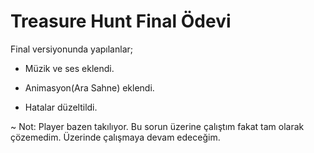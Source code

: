 # Treasure Hunt Final Ödevi
 
Final versiyonunda yapılanlar;

- Müzik ve ses eklendi.

- Animasyon(Ara Sahne) eklendi.

- Hatalar düzeltildi.

~ Not: Player bazen takılıyor. Bu sorun üzerine çalıştım fakat tam olarak çözemedim. Üzerinde çalışmaya devam edeceğim.

